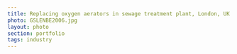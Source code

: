 ```yaml
--- 
title: Replacing oxygen aerators in sewage treatment plant, London, UK
photo: GSLENBE2006.jpg 
layout: photo 
section: portfolio 
tags: industry
---  
```

